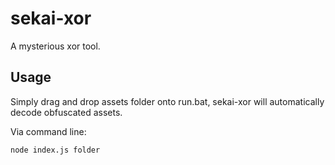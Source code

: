 # sekai-xor

A mysterious xor tool.

## Usage

Simply drag and drop assets folder onto run.bat, sekai-xor will automatically decode obfuscated assets.

Via command line:

```
node index.js folder
```
